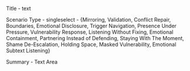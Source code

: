 Title - text

Scenario Type - singleselect - {Mirroring, Validation, Conflict Repair, Boundaries, Emotional Disclosure, Trigger Navigation, Presence Under Pressure, Vulnerability Response, Listening Without Fixing, Emotional Containment, Partnering Instead of Defending, Staying With The Moment, Shame De-Escalation, Holding Space, Masked Vulnerability, Emotional Subtext Listening}

Summary - Text Area
